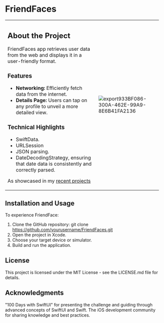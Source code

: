 # FriendFaces

<table>
<tr>
<td>

 ## About the Project
 
 FriendFaces app retrieves user data from the web and displays it in a user-friendly format.
 
 ### Features
 
 - **Networking:** Efficiently fetch data from the internet.
 - **Details Page:** Users can tap on any profile to unveil a more detailed view.
 
 ### Technical Highlights

 - SwiftData.
 - URLSession
 - JSON parsing.
 - DateDecodingStrategy, ensuring that date data is consistently and correctly parsed.

As showcased in my [recent projects](https://github.com/ricardonovelot)
  
</td>
<td>

![export933BF086-300A-462E-99A9-8E6B41FA2136](https://github.com/ricardonovelot/FriendFaces/assets/84286086/f37784ef-9b1b-4041-acd3-60b0e5da563a)

</td>
</tr>
</table>

## Installation and Usage

To experience FriendFace:

1. Clone the GitHub repository: git clone https://github.com/yourusername/FriendFaces.git
2. Open the project in Xcode.
3. Choose your target device or simulator.
4. Build and run the application.

## License

This project is licensed under the MIT License - see the LICENSE.md file for details.

## Acknowledgments

"100 Days with SwiftUI" for presenting the challenge and guiding through advanced concepts of SwiftUI and Swift.
The iOS development community for sharing knowledge and best practices.
